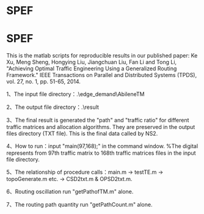 # SPEF

# SPEF

This is the matlab scripts for reproducible results in our published paper: Ke Xu, Meng Sheng, Hongying Liu, Jiangchuan Liu, Fan Li and Tong Li, "Achieving Optimal Traffic Engineering Using a Generalized Routing Framework." IEEE Transactions on Parallel and Distributed Systems (TPDS), vol. 27, no. 1, pp. 51-65, 2014. 

1、The input file directory：.\edge_demand\AbileneTM

2、The output file directory：.\result

3、The final result is generated the "path" and "traffic ratio" for different traffic matrices and allocation algorithms. They are preserved in the output files directory (TXT file). This is the final data called by NS2.

4、How to run：input "main(97,168);" in the command window.  %The digital represents from 97th traffic matrix to 168th traffic matrices files in the input file directory.

5、The relationship of procedure calls：main.m -> testTE.m -> topoGenerate.m etc. -> CSD2txt.m & OPSD2txt.m.

6、Routing oscillation run "getPathofTM.m" alone.

7、The routing path quantity run "getPathCount.m" alone.

